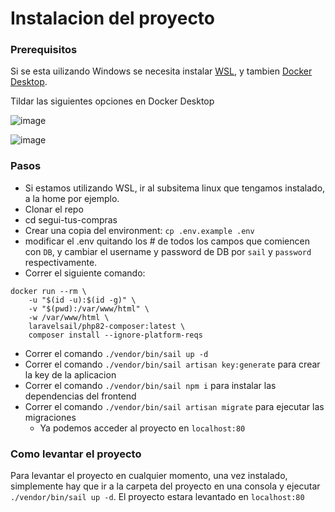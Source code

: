 # Instalacion del proyecto

### Prerequisitos

Si se esta uilizando Windows se necesita instalar [WSL](https://learn.microsoft.com/es-es/windows/wsl/install), y tambien [Docker Desktop](https://www.docker.com/products/docker-desktop/).

Tildar las siguientes opciones en Docker Desktop

![image](https://github.com/user-attachments/assets/112d87de-1649-4870-b1ac-62ea57ad1146)

![image](https://github.com/user-attachments/assets/f9454160-0f1b-4fb6-98be-a1526ad64788)


### Pasos

- Si estamos utilizando WSL, ir al subsitema linux que tengamos instalado, a la home por ejemplo.
- Clonar el repo
- cd segui-tus-compras
- Crear una copia del environment: `cp .env.example .env`
- modificar el .env quitando los # de todos los campos que comiencen con `DB`, y cambiar el username y password de DB por `sail` y `password` respectivamente.
- Correr el siguiente comando: 
```
docker run --rm \
    -u "$(id -u):$(id -g)" \
    -v "$(pwd):/var/www/html" \
    -w /var/www/html \
    laravelsail/php82-composer:latest \
    composer install --ignore-platform-reqs
```

- Correr el comando `./vendor/bin/sail up -d`
- Correr el comando `./vendor/bin/sail artisan key:generate` para crear la key de la aplicacion
- Correr el comando `./vendor/bin/sail npm i` para instalar las dependencias del frontend
- Correr el comando `./vendor/bin/sail artisan migrate` para ejecutar las migraciones
  - Ya podemos acceder al proyecto en `localhost:80`


### Como levantar el proyecto

Para levantar el proyecto en cualquier momento, una vez instalado, simplemente hay que ir a la carpeta del proyecto en una consola y ejecutar `./vendor/bin/sail up -d`. El proyecto estara levantado en `localhost:80`
